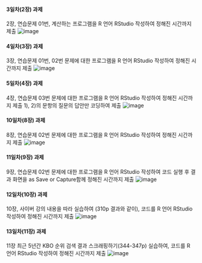 #### 3일차(2장) 과제
2장, 연습문제 01번, 계산하는 프로그램을 R 언어 RStudio 작성하여 정해진 시간까지 제출
![image](https://github.com/boyamie/BasicComputerProgramming/assets/157342647/f06e2e20-38ea-4fbb-b929-19882a6c9090)
#### 4일차(3장) 과제
3장, 연습문제 01번, 02번 문제에 대한 프로그램을 R 언어 RStudio 작성하여 정해진 시간까지 제출
![image](https://github.com/boyamie/BasicComputerProgramming/assets/157342647/5fe9dced-5de1-4208-8e7b-22c9c1287e28)
#### 5일차(4장) 과제
4장, 연습문제 03번 문제에 대한 프로그램을 R 언어 RStudio 작성하여 정해진 시간까지 제출
1), 2)의 문항의 질문의 답안만 코딩하여 제출
![image](https://github.com/boyamie/BasicComputerProgramming/assets/157342647/d99453a2-afb4-4650-ae6a-5eecdaab6e97)
#### 10일차(8장) 과제
8장, 연습문제 02번 문제에 대한 프로그램을 R 언어 RStudio 작성하여 정해진 시간까지 제출
![image](https://github.com/boyamie/BasicComputerProgramming/assets/157342647/ab10968f-84bc-4ad1-9422-f4bace09168c)
#### 11일차(9장) 과제
9장, 연습문제 02번 문제에 대한 프로그램을 R 언어 RStudio 작성하여 코드 실행 후 결과 화면을 as Save or Capture함께 정해진 시간까지 제출
![image](https://github.com/boyamie/BasicComputerProgramming/assets/157342647/7ff42d72-d40a-4595-8bb6-4b449397c987)
#### 12일차(10장) 과제
10장, 사이버 강의 내용을 따라 실습하여 (310p 결과와 같이), 코드를 R 언어 RStudio 작성하여 정해진 시간까지 제출
![image](https://github.com/boyamie/BasicComputerProgramming/assets/157342647/d0eb56e3-a8b8-4b65-a089-91542ef9b76a)
#### 13일차(11장) 과제
11장 최근 5년간 KBO 순위 검색 결과 스크래핑하기(344-347p) 실습하여, 코드를 R 언어 RStudio 작성하여 정해진 시간까지 제출
![image](https://github.com/boyamie/BasicComputerProgramming/assets/157342647/6d54bc60-6558-440b-97f9-62ac84c5daed)
